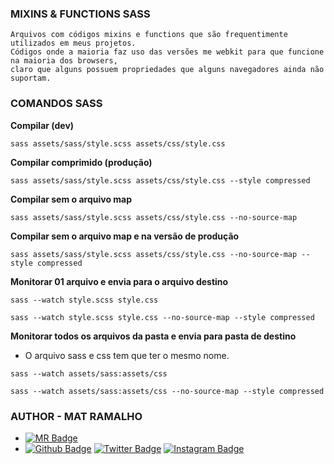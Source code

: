 
### MIXINS & FUNCTIONS SASS

    Arquivos com códigos mixins e functions que são frequentimente utilizados em meus projetos. 
    Códigos onde a maioria faz uso das versões me webkit para que funcione na maioria dos browsers, 
    claro que alguns possuem propriedades que alguns navegadores ainda não suportam.


### COMANDOS SASS

**Compilar (dev)**

``` sass assets/sass/style.scss assets/css/style.css ```

**Compilar comprimido (produção)**

``` sass assets/sass/style.scss assets/css/style.css --style compressed ```

**Compilar sem o arquivo map**

``` sass assets/sass/style.scss assets/css/style.css --no-source-map ```

**Compilar sem o arquivo map e na versão de produção**

``` sass assets/sass/style.scss assets/css/style.css --no-source-map --style compressed ```

**Monitorar 01 arquivo e envia para o arquivo destino**

``` sass --watch style.scss style.css ```

``` sass --watch style.scss style.css --no-source-map --style compressed ```

**Monitorar todos os arquivos da pasta e envia para pasta de destino**

- O arquivo sass e css tem que ter o mesmo nome.

``` sass --watch assets/sass:assets/css ```

``` sass --watch assets/sass:assets/css --no-source-map --style compressed ```


### AUTHOR - MAT RAMALHO

* [![MR Badge](https://img.shields.io/badge/MR-matheusramalho-B5838D?style=flat-square&labelColor=E5989B&logo=MR&logoColor=white&link=https://matheusramalho.dev)](https://matheusramalho.dev)
* [![Github Badge](https://img.shields.io/badge/-Github-B5838D?style=flat-square&labelColor=E5989B&logo=Github&logoColor=white&link=https://github.com/MatheusRamalho)](https://github.com/MatheusRamalho)
[![Twitter Badge](https://img.shields.io/badge/-Twitter-B5838D?style=flat-square&labelColor=E5989B&logo=twitter&logoColor=white&link=https://twitter.com/theu_ramalhoo)](https://twitter.com/theu_ramalhoo)
[![Instagram Badge](https://img.shields.io/badge/-Instagram-B5838D?style=flat-square&labelColor=E5989B&logo=instagram&logoColor=white&link=https://instagram.com/theu_ramalhoo)](https://instagram.com/theu_ramalhoo)